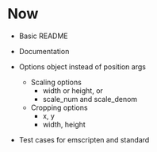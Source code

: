 # Now

- Basic README
- Documentation

- Options object instead of position args
    - Scaling options
        - width or height, or
        - scale_num and scale_denom
    - Cropping options
        - x, y
        - width, height

- Test cases for emscripten and standard
